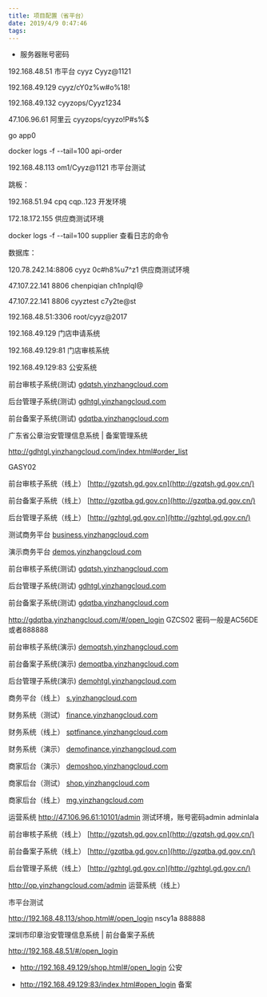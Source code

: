 ```yaml
---
title: 项目配置（省平台）
date: 2019/4/9 0:47:46
tags:
---
```



  * 服务器账号密码

192.168.48.51 市平台 cyyz Cyyz@1121

192.168.49.129 cyyz/cY0z%w#o%18!

192.168.49.132 cyyzops/Cyyz1234

47.106.96.61 阿里云 cyyzops/cyyzo!P#s%$

go app0

docker logs -f --tail=100 api-order

192.168.48.113 om1/Cyyz@1121 市平台测试

  


跳板：

192.168.51.94 cpq cqp..123 开发环境

172.18.172.155 供应商测试环境

docker logs -f --tail=100 supplier 查看日志的命令

  


数据库：

120.78.242.14:8806 cyyz 0c#h8%u7^z1 供应商测试环境

47.107.22.141 8806 chenpiqian ch1nplqI@

47.107.22.141 8806 cyyztest c7y2te@st

192.168.48.51:3306 root/cyyz@2017

  


  


192.168.49.129 门店申请系统

192.168.49.129:81 门店审核系统

192.168.49.129:83 公安系统

  


前台审核子系统(测试) [gdqtsh.yinzhangcloud.com](http://gdqtsh.yinzhangcloud.com/)

后台管理子系统(测试) [gdhtgl.yinzhangcloud.com](http://gdhtgl.yinzhangcloud.com/)

前台备案子系统(测试) [gdqtba.yinzhangcloud.com](http://gdqtba.yinzhangcloud.com/)

  


广东省公章治安管理信息系统 | 备案管理系统

<http://gdhtgl.yinzhangcloud.com/index.html#order_list>

GASY02

  


前台审核子系统（线上） [http://gzqtsh.gd.gov.cn](http://gzqtsh.gd.gov.cn/)

前台备案子系统（线上） [http://gzqtba.gd.gov.cn](http://gzqtba.gd.gov.cn/)

后台管理子系统（线上） [http://gzhtgl.gd.gov.cn](http://gzhtgl.gd.gov.cn/)

测试商务平台 [business.yinzhangcloud.com](http://business.yinzhangcloud.com/)

演示商务平台 [demos.yinzhangcloud.com](http://demos.yinzhangcloud.com/)

前台审核子系统(测试) [gdqtsh.yinzhangcloud.com](http://gdqtsh.yinzhangcloud.com/)

后台管理子系统(测试) [gdhtgl.yinzhangcloud.com](http://gdhtgl.yinzhangcloud.com/)

前台备案子系统(测试) [gdqtba.yinzhangcloud.com](http://gdqtba.yinzhangcloud.com/)

<http://gdqtba.yinzhangcloud.com/#/open_login> GZCS02 密码一般是AC56DE或者888888

前台审核子系统(演示) [demoqtsh.yinzhangcloud.com](http://demoqtsh.yinzhangcloud.com/)

前台备案子系统(演示) [demoqtba.yinzhangcloud.com](http://demoqtba.yinzhangcloud.com/)

后台管理子系统(演示) [demohtgl.yinzhangcloud.com](http://demohtgl.yinzhangcloud.com/)

商务平台（线上） [s.yinzhangcloud.com](http://s.yinzhangcloud.com/)

财务系统（测试） [finance.yinzhangcloud.com](http://finance.yinzhangcloud.com/)

财务系统（线上） [sptfinance.yinzhangcloud.com](http://sptfinance.yinzhangcloud.com/)

财务系统（演示） [demofinance.yinzhangcloud.com](http://demofinance.yinzhangcloud.com/)

商家后台（演示） [demoshop.yinzhangcloud.com](http://demoshop.yinzhangcloud.com/)

商家后台（测试） [shop.yinzhangcloud.com](http://shop.yinzhangcloud.com/)

商家后台（线上） [mg.yinzhangcloud.com](http://mg.yinzhangcloud.com/)

运营系统 <http://47.106.96.61:10101/admin> 测试环境，账号密码admin adminlala

前台审核子系统（线上） [http://gzqtsh.gd.gov.cn](http://gzqtsh.gd.gov.cn/)

前台备案子系统（线上） [http://gzqtba.gd.gov.cn](http://gzqtba.gd.gov.cn/)

后台管理子系统（线上） [http://gzhtgl.gd.gov.cn](http://gzhtgl.gd.gov.cn/)

  


<http://op.yinzhangcloud.com/admin> 运营系统（线上）

  


市平台测试

<http://192.168.48.113/shop.html#/open_login> nscy1a 888888

  


深圳市印章治安管理信息系统 | 前台备案子系统

<http://192.168.48.51/#/open_login>

  * <http://192.168.49.129/shop.html#/open_login> 公安

  * <http://192.168.49.129:83/index.html#open_login> 备案




  


  

